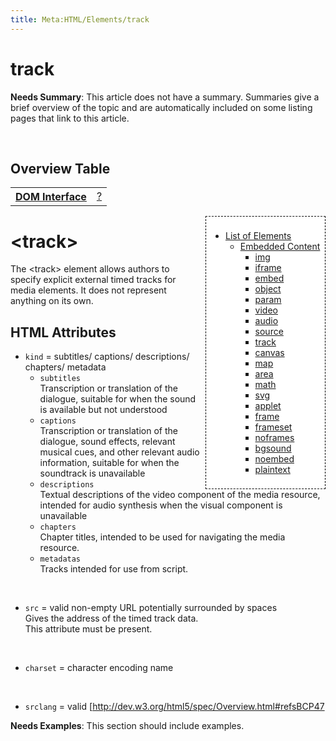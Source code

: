 ```yaml
---
title: Meta:HTML/Elements/track
---
```

<h1><span class="mw-headline" id="track">track</span></h1>
<div class="editors-only">
<p><b>Needs Summary</b>:   This article does not have a summary. Summaries give a brief overview of the topic and are automatically included on some listing pages that link to this article. 
</p>
</div>
<p><br />
</p>
<h2><span class="mw-headline" id="Overview_Table">Overview Table</span></h2>
<table class="wikitable">
<tr>
<th> <a href="/wiki/dom/interface" title="dom/interface"> DOM Interface</a>
</th>
<td> <a href="/w/index.php?title=%3F&amp;action=edit&amp;redlink=1" class="new" title="? (page does not exist)">?</a>
</td></tr></table>
<div style="float: right;background: white;border:1px dashed black;padding: 1ex;margin-left: 1ex;">
<ul><li> <a href="/w/index.php?title=HTML/Elements&amp;action=edit&amp;redlink=1" class="new" title="HTML/Elements (page does not exist)">List of Elements</a>
<ul><li> <a href="/w/index.php?title=HTML/Elements&amp;action=edit&amp;redlink=1" class="new" title="HTML/Elements (page does not exist)">Embedded Content</a>
<ul><li> <a href="/w/index.php?title=HTML/Elements/img&amp;action=edit&amp;redlink=1" class="new" title="HTML/Elements/img (page does not exist)">img</a></li>
<li> <a href="/w/index.php?title=HTML/Elements/iframe&amp;action=edit&amp;redlink=1" class="new" title="HTML/Elements/iframe (page does not exist)">iframe</a></li>
<li> <a href="/w/index.php?title=HTML/Elements/embed&amp;action=edit&amp;redlink=1" class="new" title="HTML/Elements/embed (page does not exist)">embed</a></li>
<li> <a href="/w/index.php?title=HTML/Elements/object&amp;action=edit&amp;redlink=1" class="new" title="HTML/Elements/object (page does not exist)">object</a></li>
<li> <a href="/w/index.php?title=HTML/Elements/param&amp;action=edit&amp;redlink=1" class="new" title="HTML/Elements/param (page does not exist)">param</a></li>
<li> <a href="/w/index.php?title=HTML/Elements/video&amp;action=edit&amp;redlink=1" class="new" title="HTML/Elements/video (page does not exist)">video</a></li>
<li> <a href="/w/index.php?title=HTML/Elements/audio&amp;action=edit&amp;redlink=1" class="new" title="HTML/Elements/audio (page does not exist)">audio</a></li>
<li> <a href="/w/index.php?title=HTML/Elements/source&amp;action=edit&amp;redlink=1" class="new" title="HTML/Elements/source (page does not exist)">source</a></li>
<li> <a href="/w/index.php?title=HTML/Elements/track&amp;action=edit&amp;redlink=1" class="new" title="HTML/Elements/track (page does not exist)">track</a></li>
<li> <a href="/w/index.php?title=HTML/Elements/canvas&amp;action=edit&amp;redlink=1" class="new" title="HTML/Elements/canvas (page does not exist)">canvas</a></li>
<li> <a href="/w/index.php?title=HTML/Elements/map&amp;action=edit&amp;redlink=1" class="new" title="HTML/Elements/map (page does not exist)">map</a></li>
<li> <a href="/w/index.php?title=HTML/Elements/area&amp;action=edit&amp;redlink=1" class="new" title="HTML/Elements/area (page does not exist)">area</a></li>
<li> <a href="/w/index.php?title=HTML/Elements/math&amp;action=edit&amp;redlink=1" class="new" title="HTML/Elements/math (page does not exist)">math</a></li>
<li> <a href="/w/index.php?title=HTML/Elements/svg&amp;action=edit&amp;redlink=1" class="new" title="HTML/Elements/svg (page does not exist)">svg</a></li>
<li> <a href="/w/index.php?title=HTML/Elements/applet&amp;action=edit&amp;redlink=1" class="new" title="HTML/Elements/applet (page does not exist)">applet</a></li>
<li> <a href="/w/index.php?title=HTML/Elements/frame&amp;action=edit&amp;redlink=1" class="new" title="HTML/Elements/frame (page does not exist)">frame</a></li>
<li> <a href="/w/index.php?title=HTML/Elements/frameset&amp;action=edit&amp;redlink=1" class="new" title="HTML/Elements/frameset (page does not exist)">frameset</a></li>
<li> <a href="/w/index.php?title=HTML/Elements/noframes&amp;action=edit&amp;redlink=1" class="new" title="HTML/Elements/noframes (page does not exist)">noframes</a></li>
<li> <a href="/w/index.php?title=HTML/Elements/bgsound&amp;action=edit&amp;redlink=1" class="new" title="HTML/Elements/bgsound (page does not exist)">bgsound</a></li>
<li> <a href="/w/index.php?title=HTML/Elements/noembed&amp;action=edit&amp;redlink=1" class="new" title="HTML/Elements/noembed (page does not exist)">noembed</a></li>
<li> <a href="/w/index.php?title=HTML/Elements/plaintext&amp;action=edit&amp;redlink=1" class="new" title="HTML/Elements/plaintext (page does not exist)">plaintext</a></li></ul></li></ul></li></ul>
</div>
<h1><span class="mw-headline" id=".3Ctrack.3E">&lt;track&gt;</span></h1>
<p>The &lt;track&gt; element allows authors to specify explicit external timed tracks for media elements. It does not represent anything on its own.
</p>
<h2><span class="mw-headline" id="HTML_Attributes">HTML Attributes</span></h2>
<ul><li> <code>kind</code> = subtitles/ captions/ descriptions/ chapters/ metadata<br />
<ul><li> <code>subtitles</code><br />Transcription or translation of the dialogue, suitable for when the sound is available but not understood</li>
<li> <code>captions</code><br />Transcription or translation of the dialogue, sound effects, relevant musical cues, and other relevant audio information, suitable for when the soundtrack is unavailable</li>
<li> <code>descriptions</code><br />Textual descriptions of the video component of the media resource, intended for audio synthesis when the visual component is unavailable </li>
<li> <code>chapters</code><br />Chapter titles, intended to be used for navigating the media resource.</li>
<li> <code>metadatas</code><br />Tracks intended for use from script.</li></ul></li></ul>
<p><br />
</p>
<ul><li> <code>src</code> =  valid non-empty URL potentially surrounded by spaces<br />Gives the address of the timed track data.<br />This attribute must be present.</li></ul>
<p><br />
</p>
<ul><li> <code>charset</code> = character encoding name</li></ul>
<p><br />
</p>
<ul><li> <code>srclang</code> = valid [<a rel="nofollow" class="external free" href="http://dev.w3.org/html5/spec/Overview.html#refsBCP47">http://dev.w3.org/html5/spec/Overview.html#refsBCP47</a></li></ul>
<div class="editors-only">
<p><b>Needs Examples</b>:  This section should include examples. 
</p>
</div>
<div class="attribution">
<p><br />
</p><p><br />
</p>
</div>

<!-- Saved in parser cache with key wpwiki:pcache:idhash:885-0!*!0!!*!*!*!esi=1 and timestamp 20150731181519 and revision id 5592
 -->
